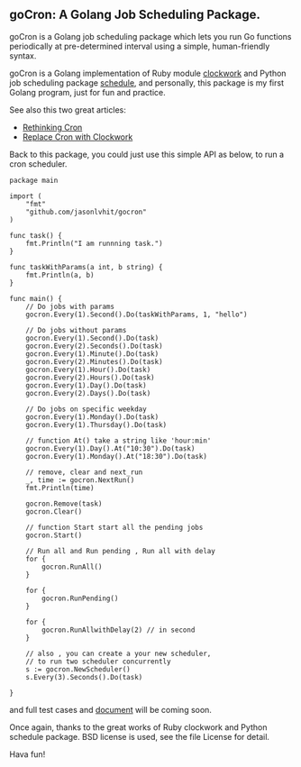 ## goCron: A Golang Job Scheduling Package.

goCron is a Golang job scheduling package which lets you run Go functions periodically at pre-determined interval using a simple, human-friendly syntax.

goCron is a Golang implementation of Ruby module [clockwork](<https://github.com/tomykaira/clockwork>) and Python job scheduling package [schedule](<https://github.com/dbader/schedule>), and personally, this package is my first Golang program, just for fun and practice.

See also this two great articles:
* [Rethinking Cron](http://adam.heroku.com/past/2010/4/13/rethinking_cron/)
* [Replace Cron with Clockwork](http://adam.heroku.com/past/2010/6/30/replace_cron_with_clockwork/)

Back to this package, you could just use this simple API as below, to run a cron scheduler.

``` golang
package main
 
import (
	"fmt"
	"github.com/jasonlvhit/gocron"
)
 
func task() {
	fmt.Println("I am runnning task.")
}
 
func taskWithParams(a int, b string) {
	fmt.Println(a, b)
}
 
func main() {
	// Do jobs with params
	gocron.Every(1).Second().Do(taskWithParams, 1, "hello")
 
	// Do jobs without params
	gocron.Every(1).Second().Do(task)
	gocron.Every(2).Seconds().Do(task)
	gocron.Every(1).Minute().Do(task)
	gocron.Every(2).Minutes().Do(task)
	gocron.Every(1).Hour().Do(task)
	gocron.Every(2).Hours().Do(task)
	gocron.Every(1).Day().Do(task)
	gocron.Every(2).Days().Do(task)
 
	// Do jobs on specific weekday
	gocron.Every(1).Monday().Do(task)
	gocron.Every(1).Thursday().Do(task)
 
	// function At() take a string like 'hour:min'
	gocron.Every(1).Day().At("10:30").Do(task)
	gocron.Every(1).Monday().At("18:30").Do(task)
 
	// remove, clear and next_run
	_, time := gocron.NextRun()
	fmt.Println(time)
 
	gocron.Remove(task)
	gocron.Clear()
 
	// function Start start all the pending jobs
	gocron.Start()
 
	// Run all and Run pending , Run all with delay
	for {
		gocron.RunAll()
	}
 
	for {
		gocron.RunPending()
	}
 
	for {
		gocron.RunAllwithDelay(2) // in second
	}
 
	// also , you can create a your new scheduler,
	// to run two scheduler concurrently
	s := gocron.NewScheduler()
	s.Every(3).Seconds().Do(task)
 
}
```
and full test cases and [document](http://godoc.org/github.com/jasonlvhit/gocron) will be coming soon.

Once again, thanks to the great works of Ruby clockwork and Python schedule package. BSD license is used, see the file License for detail.

Hava fun!
